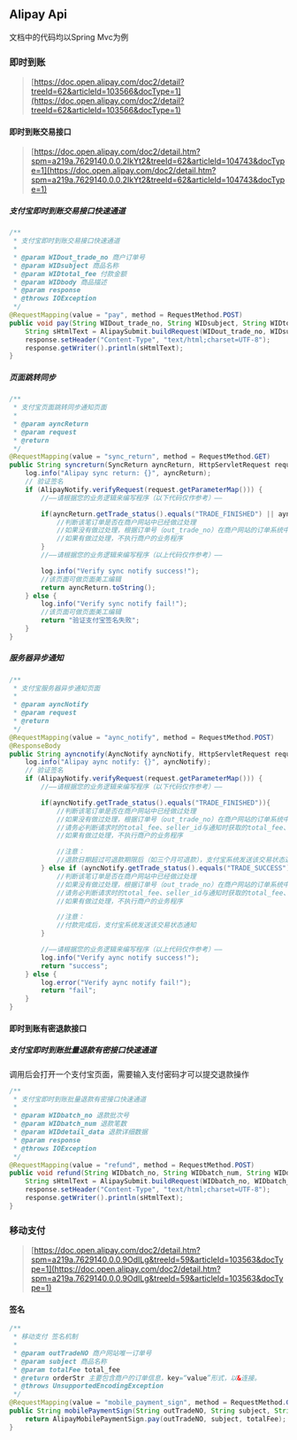 ## Alipay Api

文档中的代码均以Spring Mvc为例

### 即时到账

> [https://doc.open.alipay.com/doc2/detail?treeId=62&articleId=103566&docType=1](https://doc.open.alipay.com/doc2/detail?treeId=62&articleId=103566&docType=1)

#### 即时到账交易接口

> [https://doc.open.alipay.com/doc2/detail.htm?spm=a219a.7629140.0.0.2IkYt2&treeId=62&articleId=104743&docType=1](https://doc.open.alipay.com/doc2/detail.htm?spm=a219a.7629140.0.0.2IkYt2&treeId=62&articleId=104743&docType=1)

##### 支付宝即时到账交易接口快速通道

```java
/**
 * 支付宝即时到账交易接口快速通道
 *
 * @param WIDout_trade_no 商户订单号
 * @param WIDsubject 商品名称
 * @param WIDtotal_fee 付款金额
 * @param WIDbody 商品描述
 * @param response
 * @throws IOException
 */
@RequestMapping(value = "pay", method = RequestMethod.POST)
public void pay(String WIDout_trade_no, String WIDsubject, String WIDtotal_fee, String WIDbody, HttpServletResponse response) throws IOException {
    String sHtmlText = AlipaySubmit.buildRequest(WIDout_trade_no, WIDsubject, WIDtotal_fee, WIDbody);
    response.setHeader("Content-Type", "text/html;charset=UTF-8");
    response.getWriter().println(sHtmlText);
}
```

##### 页面跳转同步

```java
/**
 * 支付宝页面跳转同步通知页面
 *
 * @param ayncReturn
 * @param request
 * @return
 */
@RequestMapping(value = "sync_return", method = RequestMethod.GET)
public String syncreturn(SyncReturn ayncReturn, HttpServletRequest request) {
    log.info("Alipay sync return: {}", ayncReturn);
    // 验证签名
    if (AlipayNotify.verifyRequest(request.getParameterMap())) {
        //——请根据您的业务逻辑来编写程序（以下代码仅作参考）——

        if(ayncReturn.getTrade_status().equals("TRADE_FINISHED") || ayncReturn.getTrade_status().equals("TRADE_SUCCESS")){
            //判断该笔订单是否在商户网站中已经做过处理
            //如果没有做过处理，根据订单号（out_trade_no）在商户网站的订单系统中查到该笔订单的详细，并执行商户的业务程序
            //如果有做过处理，不执行商户的业务程序
        }
        //——请根据您的业务逻辑来编写程序（以上代码仅作参考）——

        log.info("Verify sync notify success!");
        //该页面可做页面美工编辑
        return ayncReturn.toString();
    } else {
        log.info("Verify sync notify fail!");
        //该页面可做页面美工编辑
        return "验证支付宝签名失败";
    }
}
```

##### 服务器异步通知

```java
/**
 * 支付宝服务器异步通知页面
 *
 * @param ayncNotify
 * @param request
 * @return
 */
@RequestMapping(value = "aync_notify", method = RequestMethod.POST)
@ResponseBody
public String ayncnotify(AyncNotify ayncNotify, HttpServletRequest request) {
    log.info("Alipay aync notify: {}", ayncNotify);
    // 验证签名
    if (AlipayNotify.verifyRequest(request.getParameterMap())) {
        //——请根据您的业务逻辑来编写程序（以下代码仅作参考）——

        if(ayncNotify.getTrade_status().equals("TRADE_FINISHED")){
            //判断该笔订单是否在商户网站中已经做过处理
            //如果没有做过处理，根据订单号（out_trade_no）在商户网站的订单系统中查到该笔订单的详细，并执行商户的业务程序
            //请务必判断请求时的total_fee、seller_id与通知时获取的total_fee、seller_id为一致的
            //如果有做过处理，不执行商户的业务程序

            //注意：
            //退款日期超过可退款期限后（如三个月可退款），支付宝系统发送该交易状态通知
        } else if (ayncNotify.getTrade_status().equals("TRADE_SUCCESS")){
            //判断该笔订单是否在商户网站中已经做过处理
            //如果没有做过处理，根据订单号（out_trade_no）在商户网站的订单系统中查到该笔订单的详细，并执行商户的业务程序
            //请务必判断请求时的total_fee、seller_id与通知时获取的total_fee、seller_id为一致的
            //如果有做过处理，不执行商户的业务程序

            //注意：
            //付款完成后，支付宝系统发送该交易状态通知
        }

        //——请根据您的业务逻辑来编写程序（以上代码仅作参考）——
        log.info("Verify aync notify success!");
        return "success";
    } else {
        log.error("Verify aync notify fail!");
        return "fail";
    }
}
```

#### 即时到账有密退款接口

##### 支付宝即时到账批量退款有密接口快速通道

调用后会打开一个支付宝页面，需要输入支付密码才可以提交退款操作

```java
/**
 * 支付宝即时到账批量退款有密接口快速通道
 *
 * @param WIDbatch_no 退款批次号
 * @param WIDbatch_num 退款笔数
 * @param WIDdetail_data 退款详细数据
 * @param response
 * @throws IOException
 */
@RequestMapping(value = "refund", method = RequestMethod.POST)
public void refund(String WIDbatch_no, String WIDbatch_num, String WIDdetail_data, HttpServletResponse response) throws IOException {
    String sHtmlText = AlipaySubmit.buildRequest(WIDbatch_no, WIDbatch_num, WIDdetail_data);
    response.setHeader("Content-Type", "text/html;charset=UTF-8");
    response.getWriter().println(sHtmlText);
}
```

### 移动支付

> [https://doc.open.alipay.com/doc2/detail.htm?spm=a219a.7629140.0.0.9OdILg&treeId=59&articleId=103563&docType=1](https://doc.open.alipay.com/doc2/detail.htm?spm=a219a.7629140.0.0.9OdILg&treeId=59&articleId=103563&docType=1)

#### 签名

```java
/**
 * 移动支付 签名机制
 *
 * @param outTradeNO 商户网站唯一订单号
 * @param subject 商品名称
 * @param totalFee total_fee
 * @return orderStr 主要包含商户的订单信息，key=“value”形式，以&连接。
 * @throws UnsupportedEncodingException
 */
@RequestMapping(value = "mobile_payment_sign", method = RequestMethod.GET)
public String mobilePaymentSign(String outTradeNO, String subject, String totalFee) throws UnsupportedEncodingException {
    return AlipayMobilePaymentSign.pay(outTradeNO, subject, totalFee);
}
```
